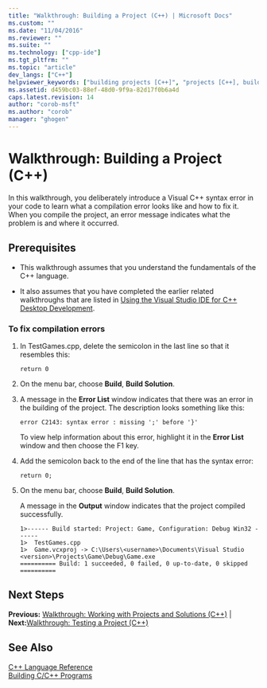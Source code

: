 ```yaml
---
title: "Walkthrough: Building a Project (C++) | Microsoft Docs"
ms.custom: ""
ms.date: "11/04/2016"
ms.reviewer: ""
ms.suite: ""
ms.technology: ["cpp-ide"]
ms.tgt_pltfrm: ""
ms.topic: "article"
dev_langs: ["C++"]
helpviewer_keywords: ["building projects [C++]", "projects [C++], building", "project building [C++]"]
ms.assetid: d459bc03-88ef-48d0-9f9a-82d17f0b6a4d
caps.latest.revision: 14
author: "corob-msft"
ms.author: "corob"
manager: "ghogen"
---
```

# Walkthrough: Building a Project (C++)
In this walkthrough, you deliberately introduce a Visual C++ syntax error in your code to learn what a compilation error looks like and how to fix it. When you compile the project, an error message indicates what the problem is and where it occurred.  
  
## Prerequisites  
  
-   This walkthrough assumes that you understand the fundamentals of the C++ language.  
  
-   It also assumes that you have completed the earlier related walkthroughs that are listed in [Using the Visual Studio IDE for C++ Desktop Development](../ide/using-the-visual-studio-ide-for-cpp-desktop-development.md).  
  
### To fix compilation errors  
  
1.  In TestGames.cpp, delete the semicolon in the last line so that it resembles this:  
  
     `return 0`  
  
2.  On the menu bar, choose **Build**, **Build Solution**.  
  
3.  A message in the **Error List** window indicates that there was an error in the building of the project. The description looks something like this:  
  
     `error C2143: syntax error : missing ';' before '}'`  
  
     To view help information about this error, highlight it in the **Error List** window and then choose the F1 key.  
  
4.  Add the semicolon back to the end of the line that has the syntax error:  
  
     `return 0;`  
  
5.  On the menu bar, choose **Build**, **Build Solution**.  
  
     A message in the **Output** window indicates that the project compiled successfully.  
  
    ```Output  
    1>------ Build started: Project: Game, Configuration: Debug Win32 ------  
    1>  TestGames.cpp  
    1>  Game.vcxproj -> C:\Users\<username>\Documents\Visual Studio <version>\Projects\Game\Debug\Game.exe  
    ========== Build: 1 succeeded, 0 failed, 0 up-to-date, 0 skipped ==========  
    ```  
  
## Next Steps  
 **Previous:** [Walkthrough: Working with Projects and Solutions (C++)](../ide/walkthrough-working-with-projects-and-solutions-cpp.md) &#124; **Next:**[Walkthrough: Testing a Project (C++)](../ide/walkthrough-testing-a-project-cpp.md)  
  
## See Also  
 [C++ Language Reference](../cpp/cpp-language-reference.md)   
 [Building C/C++ Programs](../build/building-c-cpp-programs.md)